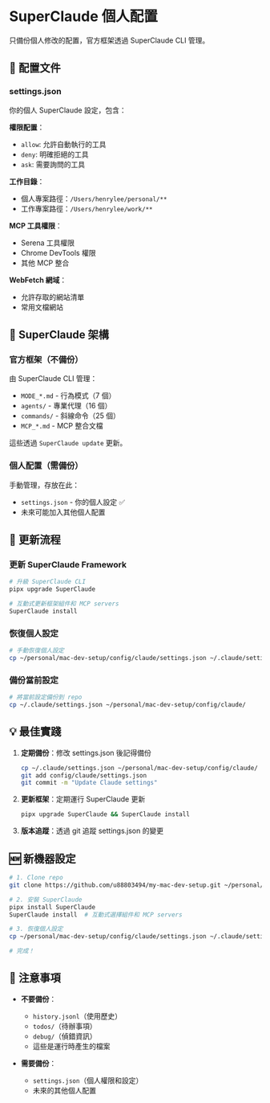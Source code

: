 # SuperClaude 個人配置

只備份個人修改的配置，官方框架透過 SuperClaude CLI 管理。

## 📁 配置文件

### settings.json
你的個人 SuperClaude 設定，包含：

**權限配置**：
- `allow`: 允許自動執行的工具
- `deny`: 明確拒絕的工具
- `ask`: 需要詢問的工具

**工作目錄**：
- 個人專案路徑：`/Users/henrylee/personal/**`
- 工作專案路徑：`/Users/henrylee/work/**`

**MCP 工具權限**：
- Serena 工具權限
- Chrome DevTools 權限
- 其他 MCP 整合

**WebFetch 網域**：
- 允許存取的網站清單
- 常用文檔網站

## 🔄 SuperClaude 架構

### 官方框架（不備份）
由 SuperClaude CLI 管理：
- `MODE_*.md` - 行為模式（7 個）
- `agents/` - 專業代理（16 個）
- `commands/` - 斜線命令（25 個）
- `MCP_*.md` - MCP 整合文檔

這些透過 `SuperClaude update` 更新。

### 個人配置（需備份）
手動管理，存放在此：
- `settings.json` - 你的個人設定 ✅
- 未來可能加入其他個人配置

## 🚀 更新流程

### 更新 SuperClaude Framework
```bash
# 升級 SuperClaude CLI
pipx upgrade SuperClaude

# 互動式更新框架組件和 MCP servers
SuperClaude install
```

### 恢復個人設定
```bash
# 手動恢復個人設定
cp ~/personal/mac-dev-setup/config/claude/settings.json ~/.claude/settings.json
```

### 備份當前設定
```bash
# 將當前設定備份到 repo
cp ~/.claude/settings.json ~/personal/mac-dev-setup/config/claude/
```

## 💡 最佳實踐

1. **定期備份**：修改 settings.json 後記得備份
   ```bash
   cp ~/.claude/settings.json ~/personal/mac-dev-setup/config/claude/
   git add config/claude/settings.json
   git commit -m "Update Claude settings"
   ```

2. **更新框架**：定期運行 SuperClaude 更新
   ```bash
   pipx upgrade SuperClaude && SuperClaude install
   ```

3. **版本追蹤**：透過 git 追蹤 settings.json 的變更

## 🆕 新機器設定

```bash
# 1. Clone repo
git clone https://github.com/u88803494/my-mac-dev-setup.git ~/personal/mac-dev-setup

# 2. 安裝 SuperClaude
pipx install SuperClaude
SuperClaude install  # 互動式選擇組件和 MCP servers

# 3. 恢復個人設定
cp ~/personal/mac-dev-setup/config/claude/settings.json ~/.claude/settings.json

# 完成！
```

## 📝 注意事項

- **不要備份**：
  - `history.jsonl`（使用歷史）
  - `todos/`（待辦事項）
  - `debug/`（偵錯資訊）
  - 這些是運行時產生的檔案

- **需要備份**：
  - `settings.json`（個人權限和設定）
  - 未來的其他個人配置
